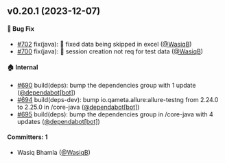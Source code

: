 
## v0.20.1 (2023-12-07)

#### :bug: Bug Fix
* [#702](https://github.com/BoykaFramework/boyka-framework/pull/702) fix(java): :bug: fixed data being skipped in excel ([@WasiqB](https://github.com/WasiqB))
* [#700](https://github.com/BoykaFramework/boyka-framework/pull/700) fix(java): :bug: session creation not req for test data ([@WasiqB](https://github.com/WasiqB))

#### :house: Internal
* [#690](https://github.com/BoykaFramework/boyka-framework/pull/690) build(deps): bump the dependencies group with 1 update ([@dependabot[bot]](https://github.com/apps/dependabot))
* [#694](https://github.com/BoykaFramework/boyka-framework/pull/694) build(deps-dev): bump io.qameta.allure:allure-testng from 2.24.0 to 2.25.0 in /core-java ([@dependabot[bot]](https://github.com/apps/dependabot))
* [#695](https://github.com/BoykaFramework/boyka-framework/pull/695) build(deps): bump the dependencies group in /core-java with 4 updates ([@dependabot[bot]](https://github.com/apps/dependabot))

#### Committers: 1
- Wasiq Bhamla ([@WasiqB](https://github.com/WasiqB))
